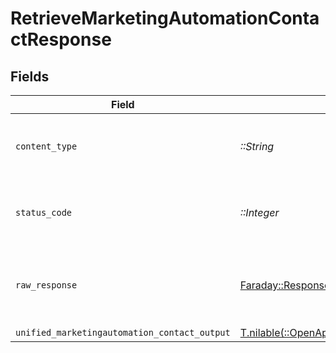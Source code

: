 # RetrieveMarketingAutomationContactResponse


## Fields

| Field                                                                                                                                      | Type                                                                                                                                       | Required                                                                                                                                   | Description                                                                                                                                |
| ------------------------------------------------------------------------------------------------------------------------------------------ | ------------------------------------------------------------------------------------------------------------------------------------------ | ------------------------------------------------------------------------------------------------------------------------------------------ | ------------------------------------------------------------------------------------------------------------------------------------------ |
| `content_type`                                                                                                                             | *::String*                                                                                                                                 | :heavy_check_mark:                                                                                                                         | HTTP response content type for this operation                                                                                              |
| `status_code`                                                                                                                              | *::Integer*                                                                                                                                | :heavy_check_mark:                                                                                                                         | HTTP response status code for this operation                                                                                               |
| `raw_response`                                                                                                                             | [Faraday::Response](https://www.rubydoc.info/gems/faraday/Faraday/Response)                                                                | :heavy_check_mark:                                                                                                                         | Raw HTTP response; suitable for custom response parsing                                                                                    |
| `unified_marketingautomation_contact_output`                                                                                               | [T.nilable(::OpenApiSDK::Shared::UnifiedMarketingautomationContactOutput)](../../models/shared/unifiedmarketingautomationcontactoutput.md) | :heavy_minus_sign:                                                                                                                         | N/A                                                                                                                                        |